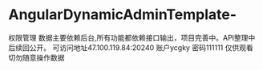 # AngularDynamicAdminTemplate-
权限管理
数据主要依赖后台,所有功能都依赖接口输出，项目完善中。API整理中后续回公开。
可访问地址47.100.119.84:20240 账户ycgky 密码111111 仅供观看 切勿随意操作数据  
